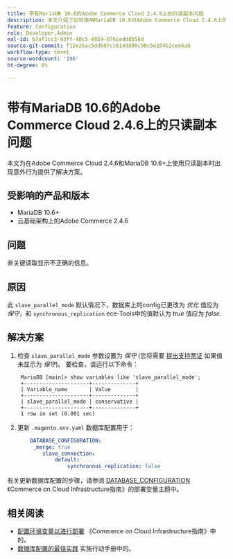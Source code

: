 ```yaml
---
title: 带有MariaDB 10.6的Adobe Commerce Cloud 2.4.6上的只读副本问题
description: 本文介绍了如何使用MariaDB 10.6对Adobe Commerce Cloud 2.4.6上的只读副本问题进行故障诊断。
feature: Configuration
role: Developer,Admin
exl-id: b7af1cc3-93ff-40c5-8959-076cedddb56d
source-git-commit: f12e25ac5dd607cc614dd99c90c5e104b2cee6a8
workflow-type: tm+mt
source-wordcount: '196'
ht-degree: 0%

---
```


# 带有MariaDB 10.6的Adobe Commerce Cloud 2.4.6上的只读副本问题

本文为在Adobe Commerce Cloud 2.4.6和MariaDB 10.6+上使用只读副本时出现意外行为提供了解决方案。

## 受影响的产品和版本

* MariaDB 10.6+
* 云基础架构上的Adobe Commerce 2.4.6

## 问题

非关键读取显示不正确的信息。

## 原因

此 `slave_parallel_mode` 默认情况下，数据库上的config已更改为 *优化* 值应为 *保守*，和 `synchronous_replication` ece-Tools中的值默认为 *true* 值应为 *false*.

## 解决方案

1. 检查 `slave_parallel_mode` 参数设置为 *保守* (您将需要 [提出支持票证](/docs/commerce-knowledge-base/kb/help-center-guide/magento-help-center-user-guide.html?lang=en#submit-ticket) 如果值未显示为 *保守*)。 要检查，请运行以下命令：

   ```
    MariaDB [main]> show variables like 'slave_parallel_mode';
    +---------------------+--------------+
    | Variable_name       | Value        |
    +---------------------+--------------+
    | slave_parallel_mode | conservative |
    +---------------------+--------------+
    1 row in set (0.001 sec)
   ```

1. 更新 `.magento.env.yaml` 数据库配置用于：

   ```yaml
       DATABASE_CONFIGURATION:
        _merge: true
           slave_connection:
               default:
                   synchronous_replication: false
   ```



有关更新数据库配置的步骤，请参阅 [DATABASE_CONFIGURATION](https://experienceleague.adobe.com/docs/commerce-cloud-service/user-guide/configure/env/stage/variables-deploy.html#database_configuration) 《Commerce on Cloud Infrastructure指南》的部署变量主题中。


## 相关阅读

* [配置环境变量以进行部署](/docs/commerce-cloud-service/user-guide/configure/env/configure-env-yaml.html) 《Commerce on Cloud Infrastructure指南》中的。
* [数据库配置的最佳实践](/docs/commerce-operations/implementation-playbook/best-practices/planning/database-on-cloud.html) 实施行动手册中的。
